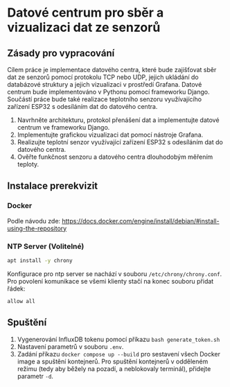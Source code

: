 # Datové centrum pro sběr a vizualizaci dat ze senzorů

## Zásady pro vypracování
Cílem práce je implementace datového centra, které bude zajišťovat sběr dat ze senzorů pomocí protokolu TCP nebo UDP, jejich ukládání do databázové struktury a jejich vizualizaci v prostředí Grafana. Datové centrum bude implementováno v Pythonu pomocí frameworku Django. Součástí práce bude také realizace teplotního senzoru využívajícího zařízení ESP32 s odesíláním dat do datového centra.
1. Navrhněte architekturu, protokol přenášení dat a implementujte datové centrum ve frameworku Django.
2. Implementujte grafickou vizualizaci dat pomocí nástroje Grafana.
3. Realizujte teplotní senzor využívající zařízení ESP32 s odesíláním dat do datového centra.
4. Ověřte funkčnost senzoru a datového centra dlouhodobým měřením teploty.

## Instalace prerekvizit
### Docker
Podle návodu zde:
https://docs.docker.com/engine/install/debian/#install-using-the-repository

### NTP Server (Volitelné)
```bash
apt install -y chrony
```
Konfigurace pro ntp server se nachází v souboru `/etc/chrony/chrony.conf`. Pro povolení komunikace se všemi klienty stačí na konec souboru přidat řádek:
```
allow all
```

## Spuštění
1. Vygenerování InfluxDB tokenu pomocí příkazu `bash generate_token.sh`
2. Nastavení parametrů v souboru `.env`.
3. Zadání příkazu `docker compose up --build` pro sestavení všech Docker image a spuštění kontejnerů. Pro spuštění kontejnerů v odděleném režimu (tedy aby běžely na pozadí, a neblokovaly terminál), přidejte parametr `-d`.
